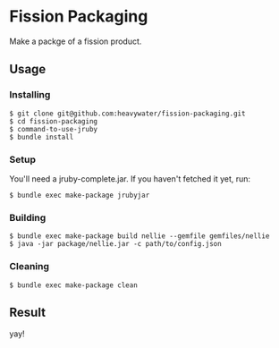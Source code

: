 # Fission Packaging

Make a packge of a fission product.

## Usage

### Installing

```
$ git clone git@github.com:heavywater/fission-packaging.git
$ cd fission-packaging
$ command-to-use-jruby
$ bundle install
```

### Setup

You'll need a jruby-complete.jar. If you haven't fetched it
yet, run:

```
$ bundle exec make-package jrubyjar
```

### Building

```
$ bundle exec make-package build nellie --gemfile gemfiles/nellie
$ java -jar package/nellie.jar -c path/to/config.json
```

### Cleaning

```
$ bundle exec make-package clean
```

## Result

yay!